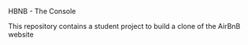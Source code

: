 HBNB - The Console

This repository contains a student project to build a clone of the AirBnB website
